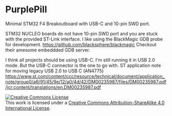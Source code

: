 # PurplePill

Minimal STM32 F4 Breakoutboard with USB-C and 10-pin SWD port.

STM32 NUCLEO boards do not have 10-pin SWD port and you are stuck with the provided ST-Link interface. I like using the BlackMagic GDB probe for development. https://github.com/blacksphere/blackmagic Checkout their amesome embeddded GDB server.

I think all projects should be using USB-C. I'm still running it in USB 2.0 mode. But the USB-C connector is the one to go with.
ST application note for moving legacy USB 2.0 to USB C (AN4775)
https://www.st.com/content/ccc/resource/technical/document/application_note/group0/a6/91/45/9e/12/a0/4d/42/DM00235987/files/DM00235987.pdf/jcr:content/translations/en.DM00235987.pdf

<a rel="license" href="http://creativecommons.org/licenses/by-sa/4.0/"><img alt="Creative Commons License" style="border-width:0" src="https://i.creativecommons.org/l/by-sa/4.0/88x31.png" /></a><br />This work is licensed under a <a rel="license" href="http://creativecommons.org/licenses/by-sa/4.0/">Creative Commons Attribution-ShareAlike 4.0 International License</a>.
